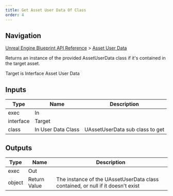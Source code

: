 ```yaml
---
title: Get Asset User Data Of Class
order: 4
---
```

## Navigation

[Unreal Engine Blueprint API Reference](https://dev.epicgames.com/documentation/en-us/unreal-engine/BlueprintAPI) > [Asset User Data](https://dev.epicgames.com/documentation/en-us/unreal-engine/BlueprintAPI/AssetUserData)

Returns an instance of the provided AssetUserData class if it's contained in the target asset.

Target is Interface Asset User Data

## Inputs

| Type | Name | Description |
| --- | --- | --- |
| exec | In |  |
| interface | Target |  |
| class | In User Data Class | UAssetUserData sub class to get |

## Outputs

| Type | Name | Description |
| --- | --- | --- |
| exec | Out |  |
| object | Return Value | The instance of the UAssetUserData class contained, or null if it doesn't exist |
